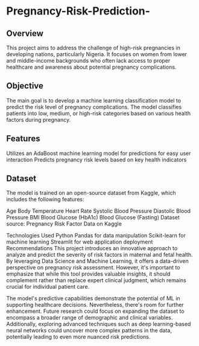 # Pregnancy-Risk-Prediction-

## Overview
This project aims to address the challenge of high-risk pregnancies in developing nations, particularly Nigeria. It focuses on women from lower and middle-income backgrounds who often lack access to proper healthcare and awareness about potential pregnancy complications.

## Objective
The main goal is to develop a machine learning classification model  to predict the risk level of pregnancy complications. The model classifies patients into low, medium, or high-risk categories based on various health factors during pregnancy.

## Features
Utilizes an AdaBoost machine learning model for predictions
 for easy user interaction Predicts pregnancy risk levels based on key health indicators

## Dataset
The model is trained on an open-source dataset from Kaggle, which includes the following features:

Age
Body Temperature
Heart Rate
Systolic Blood Pressure
Diastolic Blood Pressure
BMI
Blood Glucose (HbA1c)
Blood Glucose (Fasting)
Dataset source: Pregnancy Risk Factor Data on Kaggle

Technologies Used
Python
Pandas for data manipulation
Scikit-learn for machine learning
Streamlit for web application deployment
Recommendations
This project introduces an innovative approach to analyze and predict the severity of risk factors in maternal and fetal health. By leveraging Data Science and Machine Learning, it offers a data-driven perspective on pregnancy risk assessment. However, it's important to emphasize that while this tool provides valuable insights, it should complement rather than replace expert clinical judgment, which remains crucial for individual patient care.

The model's predictive capabilities demonstrate the potential of ML in supporting healthcare decisions. Nevertheless, there's room for further enhancement. Future research could focus on expanding the dataset to encompass a broader range of demographic and clinical variables. Additionally, exploring advanced techniques such as deep learning-based neural networks could uncover more complex patterns in the data, potentially leading to even more nuanced risk predictions.
